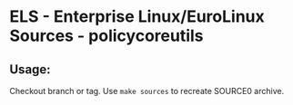 # ELS - Enterprise Linux/EuroLinux Sources - policycoreutils
 
## Usage:
  Checkout branch or tag. Use `make sources` to recreate  SOURCE0 archive.
